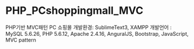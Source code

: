 # PHP_PCshoppingmall_MVC
PHP기반 MVC패턴 PC 쇼핑몰
개발환경: SublimeText3, XAMPP
개발언어 : MySQL 5.6.26, PHP 5.6.12, Apache 2.4.16, AnguralJS, Bootstrap, JavaScript, MVC pattern
